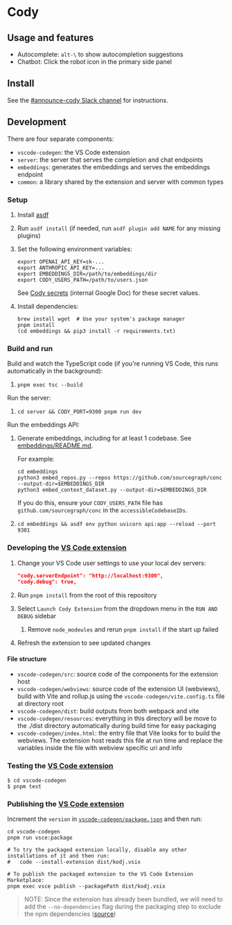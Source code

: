 # Cody

## Usage and features

- Autocomplete: `alt-\` to show autocompletion suggestions
- Chatbot: Click the robot icon in the primary side panel

## Install

See the [#announce-cody Slack channel](https://app.slack.com/client/T02FSM7DL/C04MZPE4JKD) for instructions.

## Development

There are four separate components:

- `vscode-codegen`: the VS Code extension
- `server`: the server that serves the completion and chat endpoints
- `embeddings`: generates the embeddings and serves the embeddings endpoint
- `common`: a library shared by the extension and server with common types

### Setup

1. Install [asdf](https://asdf-vm.com/)
1. Run `asdf install` (if needed, run `asdf plugin add NAME` for any missing plugins)
1. Set the following environment variables:

   ```
   export OPENAI_API_KEY=sk-...
   export ANTHROPIC_API_KEY=...
   export EMBEDDINGS_DIR=/path/to/embeddings/dir
   export CODY_USERS_PATH=/path/to/users.json
   ```

   See [Cody secrets](https://docs.google.com/document/d/1b5oqnE0kSUrgrb4Z2Alnhfods5e4Y5gx_oaIcQH4TZM/edit) (internal Google Doc) for these secret values.

1. Install dependencies:

   ```shell
   brew install wget  # Use your system's package manager
   pnpm install
   (cd embeddings && pip3 install -r requirements.txt)
   ```

### Build and run

Build and watch the TypeScript code (if you're running VS Code, this runs automatically in the background):

1. `pnpm exec tsc --build`

Run the server:

1. `cd server && CODY_PORT=9300 pnpm run dev`

Run the embeddings API:

1. Generate embeddings, including for at least 1 codebase. See [embeddings/README.md](embeddings/README.md).

   For example:

   ```shell
   cd embeddings
   python3 embed_repos.py --repos https://github.com/sourcegraph/conc --output-dir=$EMBEDDINGS_DIR
   python3 embed_context_dataset.py --output-dir=$EMBEDDINGS_DIR
   ```

   If you do this, ensure your `CODY_USERS_PATH` file has `github.com/sourcegraph/conc` in the `accessibleCodebaseIDs`.

1. `cd embeddings && asdf env python uvicorn api:app --reload --port 9301`

### Developing the [VS Code extension](vscode-codegen/)

1. Change your VS Code user settings to use your local dev servers:

   ```json
   "cody.serverEndpoint": "http://localhost:9300",
   "cody.debug": true,
   ```

2. Run `pnpm install` from the root of this repository
3. Select `Launch Cody Extension` from the dropdown menu in the `RUN AND DEBUG` sidebar
   1. Remove `node_modeules` and rerun `pnpm install` if the start up failed
4. Refresh the extension to see updated changes

#### File structure

- `vscode-codegen/src`: source code of the components for the extension
  host
- `vscode-codegen/webviews`: source code of the extension UI (webviews),
  build with Vite and rollup.js using the `vscode-codegen/vite.config.ts` file at directory
  root
- `vscode-codegen/dist`: build outputs from both webpack and vite
- `vscode-codegen/resources`: everything in this directory will be move to
  the ./dist directory automatically during build time for easy packaging
- `vscode-codegen/index.html`: the entry file that Vite looks for to build
  the webviews. The extension host reads this file at run time and replace
  the variables inside the file with webview specific uri and info

### Testing the [VS Code extension](vscode-codegen/)

```
$ cd vscode-codegen
$ pnpm test
```

### Publishing the [VS Code extension](vscode-codegen/)

Increment the `version` in [`vscode-codegen/package.json`](vscode-codegen/package.json) and then run:

```shell
cd vscode-codegen
pnpm run vsce:package

# To try the packaged extension locally, disable any other installations of it and then run:
#   code --install-extension dist/kodj.vsix

# To publish the packaged extension to the VS Code Extension Marketplace:
pnpm exec vsce publish --packagePath dist/kodj.vsix
```

> NOTE: Since the extension has already been bundled, we will need to add the `--no-dependencies` flag during the packaging step to exclude the npm dependencies ([source](https://github.com/microsoft/vscode-vsce/issues/421#issuecomment-1038911725))
